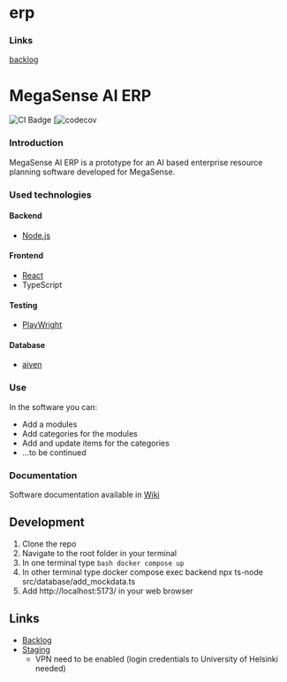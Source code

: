 # erp

### Links
[backlog](https://github.com/orgs/ohtu-megasense/projects/2)

# MegaSense AI ERP

![CI Badge]()
[![codecov]()

### Introduction

MegaSense AI ERP is a prototype for an AI based enterprise resource planning software developed for MegaSense. 

### Used technologies

#### Backend

- [Node.js](https://nodejs.org/en/learn/getting-started/introduction-to-nodejs)

#### Frontend

- [React](https://react.dev/learn)
- TypeScript

#### Testing

- [PlayWright](https://playwright.dev/)

#### Database

- [aiven](https://aiven.io/)

### Use

In the software you can:

- Add a modules
- Add categories for the modules
- Add and update items for the categories
- ...to be continued

### Documentation

Software documentation available in [Wiki](https://github.com/ohtu-megasense/erp/wiki)

## Development

1. Clone the repo
2. Navigate to the root folder in your terminal
3. In one terminal type ```bash docker compose up```
4. In other terminal type docker compose exec backend npx ts-node src/database/add_mockdata.ts
5. Add http://localhost:5173/ in your web browser

## Links

- [Backlog](https://github.com/orgs/ohtu-megasense/projects/2/views/1)
- [Staging](https://megasense-erp-ohtuprojekti-staging.apps.ocp-test-0.k8s.it.helsinki.fi/)
  - VPN need to be enabled (login credentials to University of Helsinki needed)
